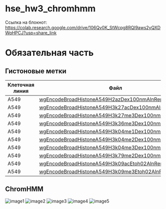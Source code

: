 # hse_hw3_chromhmm
Ссылка на блокнот: https://colab.research.google.com/drive/106Qv0K_StWcpg8RQl9aws2yQXDWqHPCJ?usp=share_link
# Обязательная часть
## Гистоновые метки
|**Клеточная линия**|**Файл**|**Метка**|**Контроль**|
|-|-|-|-|
|A549|[wgEncodeBroadHistoneA549H2azDex100nmAlnRep1.bam](http://hgdownload.cse.ucsc.edu/goldenPath/hg19/encodeDCC/wgEncodeBroadHistone/wgEncodeBroadHistoneA549H2azDex100nmAlnRep1.bam)|H2A.Z|[ControlDex100nmAlnRep1.bam](http://hgdownload.cse.ucsc.edu/goldenPath/hg19/encodeDCC/wgEncodeBroadHistone/wgEncodeBroadHistoneA549ControlDex100nmAlnRep1.bam)|
|A549|[wgEncodeBroadHistoneA549H3k27acDex100nmAlnRep1.bam](http://hgdownload.cse.ucsc.edu/goldenPath/hg19/encodeDCC/wgEncodeBroadHistone/wgEncodeBroadHistoneA549H3k27acDex100nmAlnRep1.bam)|H3K27ac|[ControlDex100nmAlnRep1.bam](http://hgdownload.cse.ucsc.edu/goldenPath/hg19/encodeDCC/wgEncodeBroadHistone/wgEncodeBroadHistoneA549ControlDex100nmAlnRep1.bam)|
|A549|[wgEncodeBroadHistoneA549H3k27me3Dex100nmAlnRep1.bam](http://hgdownload.cse.ucsc.edu/goldenPath/hg19/encodeDCC/wgEncodeBroadHistone/wgEncodeBroadHistoneA549H3k27me3Dex100nmAlnRep1.bam)|H3K27me3|[ControlDex100nmAlnRep1.bam](http://hgdownload.cse.ucsc.edu/goldenPath/hg19/encodeDCC/wgEncodeBroadHistone/wgEncodeBroadHistoneA549ControlDex100nmAlnRep1.bam)|
|A549|[wgEncodeBroadHistoneA549H3k36me3Dex100nmAlnRep1.bam](http://hgdownload.cse.ucsc.edu/goldenPath/hg19/encodeDCC/wgEncodeBroadHistone/wgEncodeBroadHistoneA549H3k36me3Dex100nmAlnRep1.bam)|H3K36me3|[ControlDex100nmAlnRep1.bam](http://hgdownload.cse.ucsc.edu/goldenPath/hg19/encodeDCC/wgEncodeBroadHistone/wgEncodeBroadHistoneA549ControlDex100nmAlnRep1.bam)|
|A549|[wgEncodeBroadHistoneA549H3k04me1Dex100nmAlnRep1.bam](http://hgdownload.cse.ucsc.edu/goldenPath/hg19/encodeDCC/wgEncodeBroadHistone/wgEncodeBroadHistoneA549H3k04me1Dex100nmAlnRep1.bam)|H3K4me1|[ControlDex100nmAlnRep1.bam](http://hgdownload.cse.ucsc.edu/goldenPath/hg19/encodeDCC/wgEncodeBroadHistone/wgEncodeBroadHistoneA549ControlDex100nmAlnRep1.bam)|
|A549|[wgEncodeBroadHistoneA549H3k04me2Dex100nmAlnRep1.bam](http://hgdownload.cse.ucsc.edu/goldenPath/hg19/encodeDCC/wgEncodeBroadHistone/wgEncodeBroadHistoneA549H3k04me2Dex100nmAlnRep1.bam)|H3K4me2|[ControlDex100nmAlnRep1.bam](http://hgdownload.cse.ucsc.edu/goldenPath/hg19/encodeDCC/wgEncodeBroadHistone/wgEncodeBroadHistoneA549ControlDex100nmAlnRep1.bam)|
|A549|[wgEncodeBroadHistoneA549H3k04me3Dex100nmAlnRep1.bam](http://hgdownload.cse.ucsc.edu/goldenPath/hg19/encodeDCC/wgEncodeBroadHistone/wgEncodeBroadHistoneA549H3k04me3Dex100nmAlnRep1.bam)|H3K4me3|[ControlDex100nmAlnRep1.bam](http://hgdownload.cse.ucsc.edu/goldenPath/hg19/encodeDCC/wgEncodeBroadHistone/wgEncodeBroadHistoneA549ControlDex100nmAlnRep1.bam)|
|A549|[wgEncodeBroadHistoneA549H3k79me2Dex100nmAlnRep1.bam](http://hgdownload.cse.ucsc.edu/goldenPath/hg19/encodeDCC/wgEncodeBroadHistone/wgEncodeBroadHistoneA549H3k79me2Dex100nmAlnRep1.bam)|H3K79me2|[ControlDex100nmAlnRep1.bam](http://hgdownload.cse.ucsc.edu/goldenPath/hg19/encodeDCC/wgEncodeBroadHistone/wgEncodeBroadHistoneA549ControlDex100nmAlnRep1.bam)|
|A549|[wgEncodeBroadHistoneA549H3k09acEtoh02AlnRep1.bam](http://hgdownload.cse.ucsc.edu/goldenPath/hg19/encodeDCC/wgEncodeBroadHistone/wgEncodeBroadHistoneA549H3k09acEtoh02AlnRep1.bam)|H3K9ac|[ControlEtoh02AlnRep1.bam](http://hgdownload.cse.ucsc.edu/goldenPath/hg19/encodeDCC/wgEncodeBroadHistone/wgEncodeBroadHistoneA549ControlEtoh02AlnRep1.bam)|
|A549|[wgEncodeBroadHistoneA549H3k09me3Etoh02AlnRep1.bam](http://hgdownload.cse.ucsc.edu/goldenPath/hg19/encodeDCC/wgEncodeBroadHistone/wgEncodeBroadHistoneA549H3k09me3Etoh02AlnRep1.bam)|H3K9me3|[ControlEtoh02AlnRep1.bam](http://hgdownload.cse.ucsc.edu/goldenPath/hg19/encodeDCC/wgEncodeBroadHistone/wgEncodeBroadHistoneA549ControlEtoh02AlnRep1.bam)|
## ChromHMM
![image1]()
![image2]()
![image3]()
![image4]()
![image5]()
